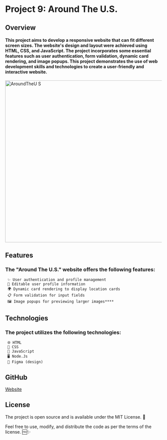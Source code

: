 # Project 9: Around The U.S.

## Overview

#### This project aims to develop a responsive website that can fit different screen sizes. The website's design and layout were achieved using HTML, CSS, and JavaScript. The project incorporates some essential features such as user authentication, form validation, dynamic card rendering, and image popups. This project demonstrates the use of web development skills and technologies to create a user-friendly and interactive website.
<img align="center" width="520" alt="AroundTheU S" src="https://github.com/iankamar/se_project_aroundtheus/assets/95672055/598087f8-5ee7-41dd-a15a-4b2d05545acd">

## Features
### The "Around The U.S." website offers the following features:

     ✨ User authentication and profile management
     📝 Editable user profile information
     🌍 Dynamic card rendering to display location cards
     📋 Form validation for input fields
     🖼️ Image popups for previewing larger images****

## Technologies
### The project utilizes the following technologies:

     🌐 HTML
     🎨 CSS
     🚀 JavaScript
     🖥️ Node.Js
     🎨 Figma (design)
     
## GitHub
[Website](https://iankamar.github.io/se_project_aroundtheus/)

## License
The project is open source and is available under the MIT License. 📄

Feel free to use, modify, and distribute the code as per the terms of the license. 🆓✨
